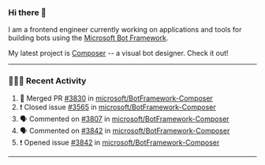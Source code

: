 ### Hi there 👋

I am a frontend engineer currently working on applications and tools for building bots using the [Microsoft Bot Framework](https://dev.botframework.com/).

My latest project is [Composer](https://github.com/microsoft/BotFramework-Composer) -- a visual bot designer. Check it out!

---

### 👨🏻‍💻 Recent Activity

<!--START_SECTION:activity-->
1. 🎉 Merged PR [#3830](https://github.com//microsoft/BotFramework-Composer/pull/3830) in [microsoft/BotFramework-Composer](https://github.com//microsoft/BotFramework-Composer)
2. ❗️ Closed issue [#3565](https://github.com//microsoft/BotFramework-Composer/issues/3565) in [microsoft/BotFramework-Composer](https://github.com//microsoft/BotFramework-Composer)
3. 🗣 Commented on [#3807](https://github.com//microsoft/BotFramework-Composer/issues/3807) in [microsoft/BotFramework-Composer](https://github.com//microsoft/BotFramework-Composer)
4. 🗣 Commented on [#3842](https://github.com//microsoft/BotFramework-Composer/issues/3842) in [microsoft/BotFramework-Composer](https://github.com//microsoft/BotFramework-Composer)
5. ❗️ Opened issue [#3842](https://github.com//microsoft/BotFramework-Composer/issues/3842) in [microsoft/BotFramework-Composer](https://github.com//microsoft/BotFramework-Composer)
<!--END_SECTION:activity-->

---

<!--
**a-b-r-o-w-n/a-b-r-o-w-n** is a ✨ _special_ ✨ repository because its `README.md` (this file) appears on your GitHub profile.

Here are some ideas to get you started:

- 🔭 I’m currently working on ...
- 🌱 I’m currently learning ...
- 👯 I’m looking to collaborate on ...
- 🤔 I’m looking for help with ...
- 💬 Ask me about ...
- 📫 How to reach me: ...
- 😄 Pronouns: ...
- ⚡ Fun fact: ...
-->
